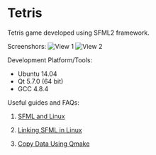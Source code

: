 # Tetris
Tetris game developed using SFML2 framework.

Screenshors:
![View 1](https://image.prntscr.com/image/wHCvCKuHSEm6twICj-PEJw.png)
![View 2](https://image.prntscr.com/image/vsfU4VFzS329o_8G-h66Fw.png)

Development Platform/Tools:
 - Ubuntu 14.04
 - Qt 5.7.0 (64 bit)
 - GCC 4.8.4

Useful guides and FAQs:

 1. [SFML and Linux](https://www.sfml-dev.org/tutorials/2.0/start-linux.php)

 2. [Linking SFML in Linux](https://github.com/SFML/SFML/wiki/Tutorial:-Compile-and-Link-SFML-with-Qt-Creator#linking-sfml-in-linux)

 3. [Copy Data Using Qmake](https://larry-price.com/blog/2013/11/14/copy-data-using-qmake)
